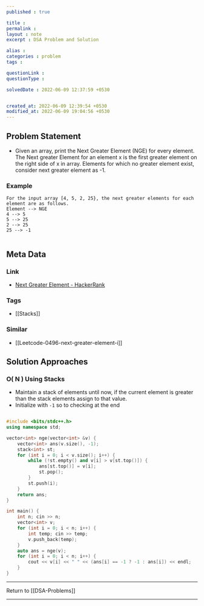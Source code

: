 ```yaml
---
published : true

title : 
permalink : 
layout : note
excerpt : DSA Problem and Solution

alias : 
categories : problem
tags : 

questionLink : 
questionType : 

solvedDate : 2022-06-09 12:37:59 +0530


created_at: 2022-06-09 12:39:54 +0530
modified_at: 2022-06-09 19:04:56 +0530
---
```


## Problem Statement

- Given an array, print the Next Greater Element (NGE) for every element. The Next greater Element for an element x is the first greater element on the right side of x in array. Elements for which no greater element exist, consider next greater element as -1.

### Example

```
For the input array [4, 5, 2, 25}, the next greater elements for each element are as follows.
Element --> NGE
4 --> 5
5 --> 25
2 --> 25
25 --> -1


```

## Meta Data

### Link 

- [Next Greater Element - HackerRank](https://www.hackerrank.com/contests/second/challenges/next-greater-element/problem)

### Tags 

- [[Stacks]]

### Similar 

- [[Leetcode-0496-next-greater-element-i]]

## Solution Approaches

### O( N ) Using Stacks

- Maintain a stack of elements until now, if the current element is greater than the stack elements assign to that value.
- Initialize with `-1` so to checking at the end 

```cpp

#include <bits/stdc++.h>
using namespace std;

vector<int> nge(vector<int> &v) {
	vector<int> ans(v.size(), -1);
	stack<int> st;
	for (int i = 0; i < v.size(); i++) {
		while (!st.empty() and v[i] > v[st.top()]) {
			ans[st.top()] = v[i];
			st.pop();
		}
		st.push(i);
	}
	return ans;
}

int main() {
	int n; cin >> n;
	vector<int> v;
	for (int i = 0; i < n; i++) {
		int temp; cin >> temp;
		v.push_back(temp);
	}
	auto ans = nge(v);
	for (int i = 0; i < n; i++) {
		cout << v[i] << " " << (ans[i] == -1 ? -1 : ans[i]) << endl;
	}
}


```


---

Return to [[DSA-Problems]]

---
